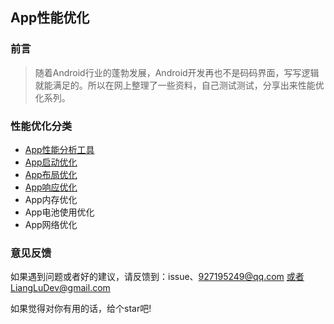 ## App性能优化

### 前言

> 随着Android行业的蓬勃发展，Android开发再也不是码码界面，写写逻辑就能满足的。所以在网上整理了一些资料，自己测试测试，分享出来性能优化系列。

### 性能优化分类

- [App性能分析工具](http://note.youdao.com/noteshare?id=85c101fb7bde32c3e2f89650e9327a94&sub=5C146F8A07354924B554E42CBF63D5B7)
- [App启动优化](http://note.youdao.com/noteshare?id=da3c791601b7c364bc9930392033111a&sub=8C40FC6A52444A9FB4E351D0A3ED3375)
- [App布局优化](http://note.youdao.com/noteshare?id=48843684ef700f70899b253a7bb0a3cc&sub=73F064820AEA440786FA535046E49889)
- [App响应优化](http://note.youdao.com/noteshare?id=3843cc4a35337bab460dba763490b940&sub=A71412EAE9E843229050F08348D3C786)
- App内存优化
- App电池使用优化
- App网络优化




### 意见反馈
如果遇到问题或者好的建议，请反馈到：issue、927195249@qq.com 或者LiangLuDev@gmail.com

如果觉得对你有用的话，给个star吧!
